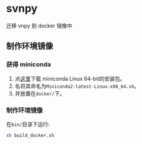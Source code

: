 # svnpy
迁移 vnpy 到 docker 镜像中

## 制作环境镜像

### 获得 miniconda

1. 点[这里](http://conda.pydata.org/miniconda.html)下载 miniconda Linux 64-bit的安装包。
2. 名将其命名为```Miniconda2-latest-Linux-x86_64.sh```。
3. 并放置在```docker/```下。

### 制作环境镜像
在```bin/```目录下运行:
```bash
sh build_docker.sh
```







